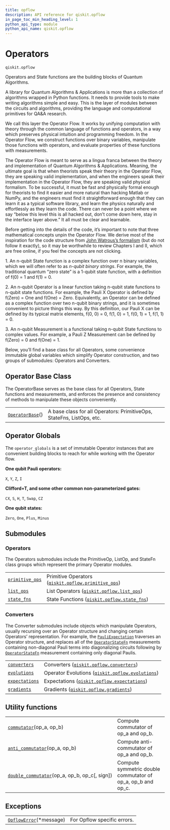 ```yaml
---
title: opflow
description: API reference for qiskit.opflow
in_page_toc_min_heading_level: 1
python_api_type: module
python_api_name: qiskit.opflow
---
```


<span id="module-qiskit.opflow" />

<span id="qiskit-opflow" />

# Operators

<span id="module-qiskit.opflow" />

`qiskit.opflow`

Operators and State functions are the building blocks of Quantum Algorithms.

A library for Quantum Algorithms & Applications is more than a collection of algorithms wrapped in Python functions. It needs to provide tools to make writing algorithms simple and easy. This is the layer of modules between the circuits and algorithms, providing the language and computational primitives for QA\&A research.

We call this layer the Operator Flow. It works by unifying computation with theory through the common language of functions and operators, in a way which preserves physical intuition and programming freedom. In the Operator Flow, we construct functions over binary variables, manipulate those functions with operators, and evaluate properties of these functions with measurements.

The Operator Flow is meant to serve as a lingua franca between the theory and implementation of Quantum Algorithms & Applications. Meaning, the ultimate goal is that when theorists speak their theory in the Operator Flow, they are speaking valid implementation, and when the engineers speak their implementation in the Operator Flow, they are speaking valid physical formalism. To be successful, it must be fast and physically formal enough for theorists to find it easier and more natural than hacking Matlab or NumPy, and the engineers must find it straightforward enough that they can learn it as a typical software library, and learn the physics naturally and effortlessly as they learn the code. There can never be a point where we say “below this level this is all hacked out, don’t come down here, stay in the interface layer above.” It all must be clear and learnable.

Before getting into the details of the code, it’s important to note that three mathematical concepts unpin the Operator Flow. We derive most of the inspiration for the code structure from [John Watrous’s formalism](https://cs.uwaterloo.ca/~watrous/TQI/) (but do not follow it exactly), so it may be worthwhile to review Chapters I and II, which are free online, if you feel the concepts are not clicking.

1\. An n-qubit State function is a complex function over n binary variables, which we will often refer to as *n-qubit binary strings*. For example, the traditional quantum “zero state” is a 1-qubit state function, with a definition of f(0) = 1 and f(1) = 0.

2\. An n-qubit Operator is a linear function taking n-qubit state functions to n-qubit state functions. For example, the Pauli X Operator is defined by f(Zero) = One and f(One) = Zero. Equivalently, an Operator can be defined as a complex function over two n-qubit binary strings, and it is sometimes convenient to picture things this way. By this definition, our Pauli X can be defined by its typical matrix elements, f(0, 0) = 0, f(1, 0) = 1, f(0, 1) = 1, f(1, 1) = 0.

3\. An n-qubit Measurement is a functional taking n-qubit State functions to complex values. For example, a Pauli Z Measurement can be defined by f(Zero) = 0 and f(One) = 1.

Below, you’ll find a base class for all Operators, some convenience immutable global variables which simplify Operator construction, and two groups of submodules: Operators and Converters.

## Operator Base Class

The OperatorBase serves as the base class for all Operators, State functions and measurements, and enforces the presence and consistency of methods to manipulate these objects conveniently.

|                                                                             |                                                                       |
| --------------------------------------------------------------------------- | --------------------------------------------------------------------- |
| [`OperatorBase`](qiskit.opflow.OperatorBase "qiskit.opflow.OperatorBase")() | A base class for all Operators: PrimitiveOps, StateFns, ListOps, etc. |

## Operator Globals

The `operator_globals` is a set of immutable Operator instances that are convenient building blocks to reach for while working with the Operator flow.

**One qubit Pauli operators:**

`X`, `Y`, `Z`, `I`

**Clifford+T, and some other common non-parameterized gates:**

`CX`, `S`, `H`, `T`, `Swap`, `CZ`

**One qubit states:**

`Zero`, `One`, `Plus`, `Minus`

## Submodules

### Operators

The Operators submodules include the PrimitiveOp, ListOp, and StateFn class groups which represent the primary Operator modules.

|                                                                                                                 |                                                                                                                                                     |
| --------------------------------------------------------------------------------------------------------------- | --------------------------------------------------------------------------------------------------------------------------------------------------- |
| [`primitive_ops`](qiskit.opflow.primitive_ops#module-qiskit.opflow.primitive_ops "qiskit.opflow.primitive_ops") | Primitive Operators ([`qiskit.opflow.primitive_ops`](qiskit.opflow.primitive_ops#module-qiskit.opflow.primitive_ops "qiskit.opflow.primitive_ops")) |
| [`list_ops`](qiskit.opflow.list_ops#module-qiskit.opflow.list_ops "qiskit.opflow.list_ops")                     | List Operators ([`qiskit.opflow.list_ops`](qiskit.opflow.list_ops#module-qiskit.opflow.list_ops "qiskit.opflow.list_ops"))                          |
| [`state_fns`](qiskit.opflow.state_fns#module-qiskit.opflow.state_fns "qiskit.opflow.state_fns")                 | State Functions ([`qiskit.opflow.state_fns`](qiskit.opflow.state_fns#module-qiskit.opflow.state_fns "qiskit.opflow.state_fns"))                     |

### Converters

The Converter submodules include objects which manipulate Operators, usually recursing over an Operator structure and changing certain Operators’ representation. For example, the [`PauliExpectation`](qiskit.opflow.expectations.PauliExpectation "qiskit.opflow.expectations.PauliExpectation") traverses an Operator structure, and replaces all of the [`OperatorStateFn`](qiskit.opflow.state_fns.OperatorStateFn "qiskit.opflow.state_fns.OperatorStateFn") measurements containing non-diagonal Pauli terms into diagonalizing circuits following by [`OperatorStateFn`](qiskit.opflow.state_fns.OperatorStateFn "qiskit.opflow.state_fns.OperatorStateFn") measurement containing only diagonal Paulis.

|                                                                                                             |                                                                                                                                          |
| ----------------------------------------------------------------------------------------------------------- | ---------------------------------------------------------------------------------------------------------------------------------------- |
| [`converters`](qiskit.opflow.converters#module-qiskit.opflow.converters "qiskit.opflow.converters")         | Converters ([`qiskit.opflow.converters`](qiskit.opflow.converters#module-qiskit.opflow.converters "qiskit.opflow.converters"))           |
| [`evolutions`](qiskit.opflow.evolutions#module-qiskit.opflow.evolutions "qiskit.opflow.evolutions")         | Operator Evolutions ([`qiskit.opflow.evolutions`](qiskit.opflow.evolutions#module-qiskit.opflow.evolutions "qiskit.opflow.evolutions"))  |
| [`expectations`](qiskit.opflow.expectations#module-qiskit.opflow.expectations "qiskit.opflow.expectations") | Expectations ([`qiskit.opflow.expectations`](qiskit.opflow.expectations#module-qiskit.opflow.expectations "qiskit.opflow.expectations")) |
| [`gradients`](qiskit.opflow.gradients#module-qiskit.opflow.gradients "qiskit.opflow.gradients")             | Gradients ([`qiskit.opflow.gradients`](qiskit.opflow.gradients#module-qiskit.opflow.gradients "qiskit.opflow.gradients"))                |

## Utility functions

|                                                                                                                        |                                                                |
| ---------------------------------------------------------------------------------------------------------------------- | -------------------------------------------------------------- |
| [`commutator`](qiskit.opflow.commutator "qiskit.opflow.commutator")(op\_a, op\_b)                                      | Compute commutator of op\_a and op\_b.                         |
| [`anti_commutator`](qiskit.opflow.anti_commutator "qiskit.opflow.anti_commutator")(op\_a, op\_b)                       | Compute anti-commutator of op\_a and op\_b.                    |
| [`double_commutator`](qiskit.opflow.double_commutator "qiskit.opflow.double_commutator")(op\_a, op\_b, op\_c\[, sign]) | Compute symmetric double commutator of op\_a, op\_b and op\_c. |

## Exceptions

|                                                                                   |                             |
| --------------------------------------------------------------------------------- | --------------------------- |
| [`OpflowError`](qiskit.opflow.OpflowError "qiskit.opflow.OpflowError")(\*message) | For Opflow specific errors. |

